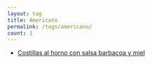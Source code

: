 ```yaml
---
layout: tag
title: Americano
permalink: /tags/americano/
count: 1
---
```


- [Costillas al horno con salsa barbacoa y miel](https://fblupi.github.io/lacocinadelupi/2020/08/09/costillas-al-horno-con-salsa-barbacoa-y-miel/)
